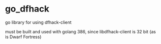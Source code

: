 go_dfhack
=========

go library for using dfhack-client

must be built and used with golang 386, since libdfhack-client is 32 bit (as is Dwarf Fortress)
